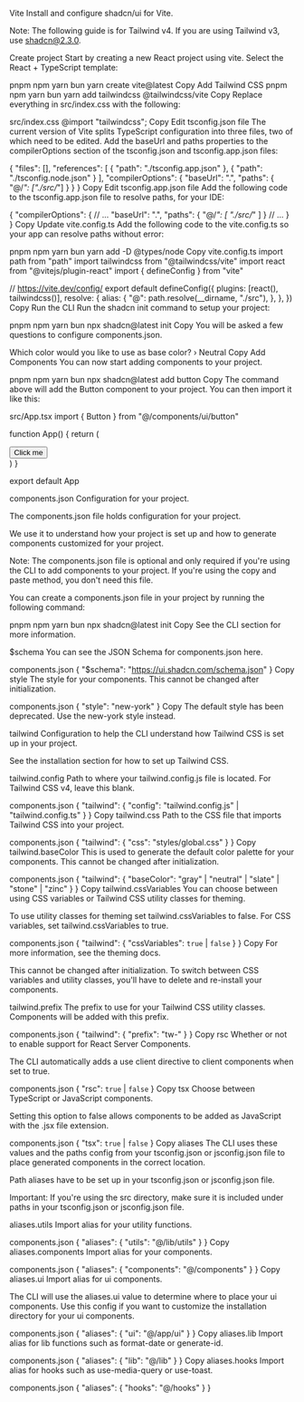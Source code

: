 Vite
Install and configure shadcn/ui for Vite.

Note: The following guide is for Tailwind v4. If you are using Tailwind v3, use shadcn@2.3.0.

Create project
Start by creating a new React project using vite. Select the React + TypeScript template:

pnpm
npm
yarn
bun
yarn create vite@latest
Copy
Add Tailwind CSS
pnpm
npm
yarn
bun
yarn add tailwindcss @tailwindcss/vite
Copy
Replace everything in src/index.css with the following:

src/index.css
@import "tailwindcss";
Copy
Edit tsconfig.json file
The current version of Vite splits TypeScript configuration into three files, two of which need to be edited. Add the baseUrl and paths properties to the compilerOptions section of the tsconfig.json and tsconfig.app.json files:

{
  "files": [],
  "references": [
    {
      "path": "./tsconfig.app.json"
    },
    {
      "path": "./tsconfig.node.json"
    }
  ],
  "compilerOptions": {
    "baseUrl": ".",
    "paths": {
      "@/*": ["./src/*"]
    }
  }
}
Copy
Edit tsconfig.app.json file
Add the following code to the tsconfig.app.json file to resolve paths, for your IDE:

{
  "compilerOptions": {
    // ...
    "baseUrl": ".",
    "paths": {
      "@/*": [
        "./src/*"
      ]
    }
    // ...
  }
}
Copy
Update vite.config.ts
Add the following code to the vite.config.ts so your app can resolve paths without error:

pnpm
npm
yarn
bun
yarn add -D @types/node
Copy
vite.config.ts
import path from "path"
import tailwindcss from "@tailwindcss/vite"
import react from "@vitejs/plugin-react"
import { defineConfig } from "vite"
 
// https://vite.dev/config/
export default defineConfig({
  plugins: [react(), tailwindcss()],
  resolve: {
    alias: {
      "@": path.resolve(__dirname, "./src"),
    },
  },
})
Copy
Run the CLI
Run the shadcn init command to setup your project:

pnpm
npm
yarn
bun
npx shadcn@latest init
Copy
You will be asked a few questions to configure components.json.

Which color would you like to use as base color? › Neutral
Copy
Add Components
You can now start adding components to your project.

pnpm
npm
yarn
bun
npx shadcn@latest add button
Copy
The command above will add the Button component to your project. You can then import it like this:

src/App.tsx
import { Button } from "@/components/ui/button"
 
function App() {
  return (
    <div className="flex flex-col items-center justify-center min-h-svh">
      <Button>Click me</Button>
    </div>
  )
}
 
export default App

components.json
Configuration for your project.

The components.json file holds configuration for your project.

We use it to understand how your project is set up and how to generate components customized for your project.

Note: The components.json file is optional and only required if you're using the CLI to add components to your project. If you're using the copy and paste method, you don't need this file.

You can create a components.json file in your project by running the following command:

pnpm
npm
yarn
bun
npx shadcn@latest init
Copy
See the CLI section for more information.

$schema
You can see the JSON Schema for components.json here.

components.json
{
  "$schema": "https://ui.shadcn.com/schema.json"
}
Copy
style
The style for your components. This cannot be changed after initialization.

components.json
{
  "style": "new-york"
}
Copy
The default style has been deprecated. Use the new-york style instead.

tailwind
Configuration to help the CLI understand how Tailwind CSS is set up in your project.

See the installation section for how to set up Tailwind CSS.

tailwind.config
Path to where your tailwind.config.js file is located. For Tailwind CSS v4, leave this blank.

components.json
{
  "tailwind": {
    "config": "tailwind.config.js" | "tailwind.config.ts"
  }
}
Copy
tailwind.css
Path to the CSS file that imports Tailwind CSS into your project.

components.json
{
  "tailwind": {
    "css": "styles/global.css"
  }
}
Copy
tailwind.baseColor
This is used to generate the default color palette for your components. This cannot be changed after initialization.

components.json
{
  "tailwind": {
    "baseColor": "gray" | "neutral" | "slate" | "stone" | "zinc"
  }
}
Copy
tailwind.cssVariables
You can choose between using CSS variables or Tailwind CSS utility classes for theming.

To use utility classes for theming set tailwind.cssVariables to false. For CSS variables, set tailwind.cssVariables to true.

components.json
{
  "tailwind": {
    "cssVariables": `true` | `false`
  }
}
Copy
For more information, see the theming docs.

This cannot be changed after initialization. To switch between CSS variables and utility classes, you'll have to delete and re-install your components.

tailwind.prefix
The prefix to use for your Tailwind CSS utility classes. Components will be added with this prefix.

components.json
{
  "tailwind": {
    "prefix": "tw-"
  }
}
Copy
rsc
Whether or not to enable support for React Server Components.

The CLI automatically adds a use client directive to client components when set to true.

components.json
{
  "rsc": `true` | `false`
}
Copy
tsx
Choose between TypeScript or JavaScript components.

Setting this option to false allows components to be added as JavaScript with the .jsx file extension.

components.json
{
  "tsx": `true` | `false`
}
Copy
aliases
The CLI uses these values and the paths config from your tsconfig.json or jsconfig.json file to place generated components in the correct location.

Path aliases have to be set up in your tsconfig.json or jsconfig.json file.

Important: If you're using the src directory, make sure it is included under paths in your tsconfig.json or jsconfig.json file.

aliases.utils
Import alias for your utility functions.

components.json
{
  "aliases": {
    "utils": "@/lib/utils"
  }
}
Copy
aliases.components
Import alias for your components.

components.json
{
  "aliases": {
    "components": "@/components"
  }
}
Copy
aliases.ui
Import alias for ui components.

The CLI will use the aliases.ui value to determine where to place your ui components. Use this config if you want to customize the installation directory for your ui components.

components.json
{
  "aliases": {
    "ui": "@/app/ui"
  }
}
Copy
aliases.lib
Import alias for lib functions such as format-date or generate-id.

components.json
{
  "aliases": {
    "lib": "@/lib"
  }
}
Copy
aliases.hooks
Import alias for hooks such as use-media-query or use-toast.

components.json
{
  "aliases": {
    "hooks": "@/hooks"
  }
}